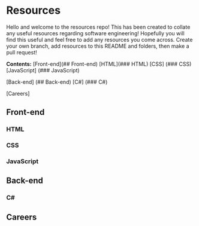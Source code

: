 # Resources
Hello and welcome to the resources repo! This has been created to collate any useful resources regarding software engineering! Hopefully you will find this useful and feel free to add any resources you come across. Create your own branch, add resources to this README and folders, then make a pull request!

**Contents:**
[Front-end](## Front-end)
	[HTML](### HTML)
	[CSS] (### CSS)
	[JavaScript] (### JavaScript)
	
[Back-end] (## Back-end)
	[C#] (### C#)
	
[Careers]

## Front-end
### HTML

### CSS

### JavaScript

## Back-end
### C#

## Careers
